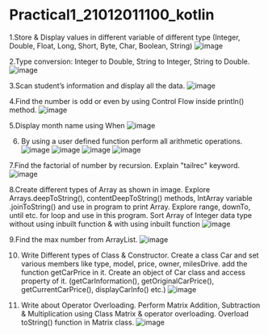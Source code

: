 # Practical1_21012011100_kotlin
1.Store & Display values in different variable of different type (Integer, Double, Float, Long, Short, Byte, Char, Boolean, String)
![image](https://github.com/Priyansh20patel/Practical1_21012011100_kotlin/assets/98640432/dfd841da-5856-460f-94e5-523d8602d2d7)

2.Type conversion:
Integer to Double, String to Integer, String to Double.
![image](https://github.com/Priyansh20patel/Practical1_21012011100_kotlin/assets/98640432/3cdb175e-d253-455b-8a14-2b0d16820d5a)



3.Scan student’s information and display all the data.
![image](https://github.com/Priyansh20patel/Practical1_21012011100_kotlin/assets/98640432/4608b276-f00a-426c-88cb-23822b56eb19)

4.Find the number is odd or even by using Control Flow inside println() method.
![image](https://github.com/Priyansh20patel/Practical1_21012011100_kotlin/assets/98640432/f12b4ec3-6816-4b17-be1b-3a92b68be0a6)

5.Display month name using When
![image](https://github.com/Priyansh20patel/Practical1_21012011100_kotlin/assets/98640432/5fed9639-b49f-4284-a880-261538e7bd7c)

6. By using a user defined function perform all arithmetic operations.
![image](https://github.com/Priyansh20patel/Practical1_21012011100_kotlin/assets/98640432/1e2cad4a-970a-47e8-bb55-7393eeac425a)
![image](https://github.com/Priyansh20patel/Practical1_21012011100_kotlin/assets/98640432/75f4a9f3-0669-4608-846a-2a77d700a51d)
![image](https://github.com/Priyansh20patel/Practical1_21012011100_kotlin/assets/98640432/13291a44-5c9e-4623-a53f-9745b383fdc8)
![image](https://github.com/Priyansh20patel/Practical1_21012011100_kotlin/assets/98640432/c94c5eca-0636-484c-9ce4-4303fb51e39c)

7.Find the factorial of number by recursion. Explain "tailrec" keyword.
![image](https://github.com/Priyansh20patel/Practical1_21012011100_kotlin/assets/98640432/3819e686-4192-4bb7-9f2e-10bedd5597c1)

8.Create different types of Array as shown in image. Explore Arrays.deepToString(), contentDeepToString() methods, IntArray variable .joinToString()  and use in program to print Array. Explore range, downTo, until etc. for loop and use in this program. Sort Array of Integer data type without using inbuilt function & with using inbuilt function
![image](https://github.com/Priyansh20patel/Practical1_21012011100_kotlin/assets/98640432/b0ccfa1a-f9ff-4462-9b1b-2745285ef9c3)

9.Find the max number from ArrayList.
   ![image](https://github.com/Priyansh20patel/Practical1_21012011100_kotlin/assets/98640432/718b9337-b2e1-414f-a6cf-9b6a23ed0031)

10. Write Different types of Class & Constructor. Create a class Car and set various members like type, model, price, owner, milesDrive. add the function getCarPrice in it. Create an object of Car class and access property of it. (getCarInformation(), getOriginalCarPrice(), getCurrentCarPrice(), displayCarInfo() etc.)
![image](https://github.com/Priyansh20patel/Practical1_21012011100_kotlin/assets/98640432/0fb437ae-39f6-4e3e-97e9-b0a637053023)

11. Write about Operator Overloading. Perform Matrix Addition, Subtraction & Multiplication using Class Matrix & operator overloading. Overload toString() function in Matrix class.
![image](https://github.com/Priyansh20patel/Practical1_21012011100_kotlin/assets/98640432/1760c9d9-17fe-47ab-a3a5-3c9829b90f8c)

